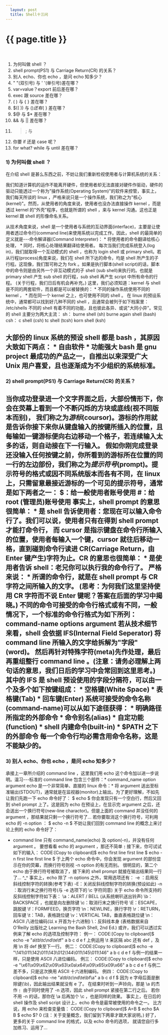 ```yaml
---     
  layout: post
  title: Shell十三问
---
```

{{ page.title }}
===================
　
     

1) 为何叫做 shell ？ 
2) shell prompt(PS1) 与 Carriage Return(CR) 的关系？ 
3) 别人 echo、你也 echo ，是问 echo 知多少？ 
4) " "(双引号) 与 ' '(单引号)差在哪？  
5) var=value？export 前后差在哪？
6) exec 跟 source 差在哪？ 
7) ( ) 与 { } 差在哪？
8) $(( )) 与 $( ) 还有${ } 差在哪？ 
9) $@ 与 $* 差在哪？
10) && 与 || 差在哪？
11) >; 与 
12) 你要 if 还是 case 呢？
13) for what? while 与 until 差在哪？

### 1) 为何叫做 shell ？ 
在介绍 shell 是甚么东西之前，不妨让我们重新检视使用者与计算机系统的关系：
       
我们知道计算机的运作不能离开硬件，但使用者却无法直接对硬件作驱动，硬件的驱动只能透过一个称为"操作系统(Operating System)"的软件来控管，事实上，我们每天所谈的 linux ，严格来说只是一个操作系统，我们称之为"核心(kernel)"。然而，从使用者的角度来说，使用者也没办法直接操作 kernel ，而是透过 kernel 的"外壳"程序，也就是所谓的 shell ，来与 kernel 沟通。这也正是 kernel 跟 shell 的形像命名关系。
             
从技术角度来说，shell 是一个使用者与系统的互动界面(interface)，主要是让使用者透过命令行(command line)来使用系统以完成工作。因此，shell 的最简单的定义就是---命令解译器(Command Interpreter)：
        * 将使用者的命令翻译给核心处理，
        * 同时，将核心处理结果翻译给使用者。
每次当我们完成系统登入(log in)，我们就取得一个互动模式的 shell ，也称为 login shell 或 primary shell。若从行程(process)角度来说，我们在 shell 所下达的命令，均是 shell 所产生的子行程。这现像，我们暂可称之为 fork 。如果是执行脚本(shell script)的话，脚本中的命令则是由另外一个非互动模式的子 shell (sub shell)来执行的。也就是 primary shell 产生 sub shell 的行程，sub shell 再产生 script 中所有命令的行程。
(关于行程，我们日后有机会再补充。)
这里，我们必须知道：kernel 与 shell 是不同的两套软件，而且都是可以被替换的：
        * 不同的操作系统使用不同的 kernel ，
        * 而在同一个 kernel 之上，也可使用不同的 shell 。
在 linux 的预设系统中，通常都可以找到好几种不同的 shell ，且通常会被列于如下档案里：
        /etc/shells
不同的 shell 有着不同的功能，且也彼此各异、或说"大同小异"。常见的 shell 主要分为两大主流：
        sh：
                burne shell (sh)
                burne again shell (bash)
        csh：
                c shell (csh)
                tc shell (tcsh)
                korn shell (ksh)
        
大部份的 linux 系统的预设 shell 都是 bash ，其原因大致如下两点：
        * 自由软件
        * 功能强大
bash 是 gnu project 最成功的产品之一，自推出以来深受广大 Unix 用户喜爱，且也逐渐成为不少组织的系统标准。 
------------------------------------------------------------------
### 2) shell prompt(PS1) 与 Carriage Return(CR) 的关系？ 
当你成功登录进一个文字界面之后，大部份情形下，你会在荧幕上看到一个不断闪烁的方块或底线(视不同版本而别)，
我们称之为*游标*(coursor)。游标的作用就是告诉你接下来你从键盘输入的按键所插入的位置，且每输如一键游标便向右边移动一个格子，若连续输入太多的话，则自动接在下一行输入。
假如你刚完成登录还没输入任何按键之前，你所看到的游标所在位置的同一行的左边部份，我们称之为*提示符号*(prompt)。提示符号的格式或因不同系统版本而各有不同，在 linux 上，只需留意最接近游标的一个可见的提示符号，通常是如下两者之一：
        $：给一般使用者账号使用
        #：给 root (管理员)账号使用
事实上，shell prompt 的意思很简单：
        * 是 shell 告诉使用者：您现在可以输入命令行了。我们可以说，使用者只有在得到 shell prompt 才能打命令行，
而 cursor 是指示键盘在命令行所输入的位置，使用者每输入一个键，cursor 就往后移动一格，直到碰到命令行读进 CR(Carriage Return，由 Enter 键产生)字符为止。CR 的意思也很简单：
        * 是使用者告诉 shell：老兄你可以执行我的命令行了。
严格来说：
        * 所谓的命令行，就是在 shell prompt 与 CR 字符之间所输入的文字。 (思考：为何我们这里坚持使用 CR 字符而不说 Enter 键呢？答案在后面的学习中揭晓。)
不同的命令可接受的命令行格式或有不同，一般情况下，一个标准的命令行格式为如下所列：
        command-name options argument
若从技术细节来看，shell 会依据 IFS(Internal Field Seperator) 将 command line 所输入的文字给拆解为"字段"(word)。
然后再针对特殊字符(meta)先作处理，最后再重组整行 command line 。(注意：请务必理解上两句话的意思，我们日后的学习中会常回到这里思考。)
其中的 IFS 是 shell 预设使用的字段分隔符，可以由一个及多个如下按键组成：
        * 空格键(White Space)
        * 表格键(Tab)
        * 回车键(Enter)
系统可接受的命令名称(command-name)可以从如下途径获得：
        * 明确路径所指定的外部命令
        * 命令别名(alias)
        * 自定功能(function)
        * shell 内建命令(built-in)
        * $PATH 之下的外部命令
每一个命令行均必需含用命令名称，这是不能缺少的。
---------------------------------------------------------------------------------------------
### 3) 别人 echo、你也 echo ，是问 echo 知多少？
承接上一章所介绍的  command line ，这里我们用 echo 这个命令加以进一步说明。温习---标准的 command line 包含三个部件：* command_name option argument 
echo 是一个非常简单、直接的 linux 命令：* 将 argument 送出至标准输出(STDOUT)，通常就是在监视器(monitor)上输出。为了更好理解，不如先让我们先跑一下 echo 命令好了：
$ echo
$
你会发现只有一个空白行，然后又回到 shell prompt 上了。这是因为 echo 在预设上，在显示完 argument 之后，还会送出一个换行符号(new-line charactor)。但是上面的 command 并没任何的 argument ，那结果就只剩一个换行符号了...
若你要取消这个换行符号，可利用 echo 的 -n option ：
$ echo -n
$
不妨让我们回到 command line 的概念上来讨论上例的 echo 命令好了：
* command line 只有 command_name(echo) 及 option(-n)，并没有任何 argument 。
要想看看 echo 的 argument ，那还不简单﹗接下来，你可试试如下的输入：
CODE:[Copy to clipboard]$ echo first line
first line
$ echo -n first line
first line $
于上两个 echo 命令中，你会发现 argument 的部份显示在你的荧幕，而换行符号则视 -n option 的有无而别。
很明显的，第二个 echo 由于换行符号被取消了，接下来的 shell prompt 就接在输出结果同一行了... ^_^
事实上，echo 除了 -n options 之外，常用选项还有：
        -e ：启用反斜线控制字符的转换(参考下表)
        -E：关闭反斜线控制字符的转换(预设如此)
        -n ：取消行末之换行符号(与 -e 选项下的 \c 字符同意)
关于 echo 命令所支持的反斜线控制字符如下表：
        \a：ALERT / BELL (从系统喇叭送出铃声)
        \b：BACKSPACE ，也就是向左删除键
        \c：取消行末之换行符号
        \E：ESCAPE，跳脱键
        \f：FORMFEED，换页字符
        \n：NEWLINE，换行字符
        \r：RETURN，回车键
        \t：TAB，表格跳位键
        \v：VERTICAL TAB，垂直表格跳位键
        \n：ASCII 八进位编码(以 x 开首为十六进制)
        \\：反斜线本身
        (表格数据来自 O'Reilly 出版社之 Learning the Bash Shell, 2nd Ed.)
或许，我们可以透过实例来了解 echo 的选项及控制字符：
例一：
CODE:[Copy to clipboard]$ echo -e "a\tb\tc\nd\te\tf"
a       b       c
d       e       f
上例运用 \t 来区隔 abc 还有 def ，及用 \n 将 def 换至下一行。
例二：
CODE:[Copy to clipboard]$ echo -e "\141\011\142\011\143\012\144\011\145\011\146"
a       b       c
d       e       f
与例一的结果一样，只是使用 ASCII 八进位编码。
例三：
CODE:[Copy to clipboard]$ echo -e "\x61\x09\x62\x09\x63\x0a\x64\x09\x65\x09\x66"
a       b       c
d       e       f
与例二差不多，只是这次换用 ASCII 十六进制编码。
例四：
CODE:[Copy to clipboard]$ echo -ne "a\tb\tc\nd\te\bf\a"
a       b       c
d       f $
因为 e 字母后面是删除键(\b)，因此输出结果就没有 e 了。
在结束时听到一声铃向，那是 \a 的杰作﹗
由于同时使用了 -n 选项，因此 shell prompt 紧接在第二行之后。
若你不用 -n 的话，那你在 \a 后再加个 \c ，也是同样的效果。
事实上，在日后的 shell 操作及 shell script 设计上，echo 命令是最常被使用的命令之一。
比方说，用 echo 来检查变量值：
CODE:[Copy to clipboard]$ A=B
$ echo $A
B
$ echo $?
0
(注：关于变量概念，我们留到下两章才跟大家说明。)
好了，更多的关于 command line 的格式，以及 echo 命令的选项，
就请您自行多加练习、运用了... 